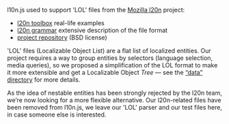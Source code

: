 l10n.js used to support 'LOL' files from the
[Mozilla l20n](https://wiki.mozilla.org/L20n) project:

* [l20n toolbox](https://wiki.mozilla.org/L20n/Toolbox) real-life examples
* [l20n grammar](http://zbraniecki.github.com/l20n/docs/grammar.html) extensive
  description of the file format
* [project repository](https://github.com/zbraniecki/l20n) (BSD license)

'LOL' files (Localizable Object List) are a flat list of localized entities.
Our project requires a way to group entities by selectors (language selection,
media queries), so we proposed a simplification of the LOL format to make it
more extensible and get a Localizable Object *Tree* — see the 
[“data” directory](https://github.com/fabi1cazenave/webL10n/tree/master/LOL/data#readme)
for more details.

As the idea of nestable entities has been strongly rejected by the l20n team,
we’re now looking for a more flexible alternative. Our l20n-related files have
been removed from l10n.js, we leave our 'LOL' parser and our test files here,
in case someone else is interested.

